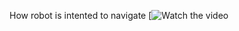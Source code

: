 How robot is intented to navigate
[![Watch the video]([https://github.com/REIAPE/Commander_code_nav/Gazebo_recording.mp4](https://github.com/REIAPE/Commander_code_nav/blob/main/Gazebo_recording.mp4))
